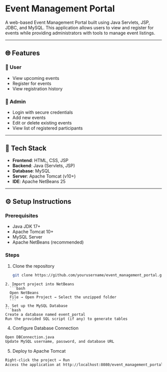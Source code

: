 # Event Management Portal

A web-based Event Management Portal built using Java Servlets, JSP, JDBC, and MySQL. This application allows users to view and register for events while providing administrators with tools to manage event listings.

---

## 🌐 Features

### 👥 User
- View upcoming events
- Register for events
- View registration history

### 🔐 Admin
- Login with secure credentials
- Add new events
- Edit or delete existing events
- View list of registered participants

---

## 🧰 Tech Stack

- **Frontend**: HTML, CSS, JSP
- **Backend**: Java (Servlets, JSP)
- **Database**: MySQL
- **Server**: Apache Tomcat (v10+)
- **IDE**: Apache NetBeans 25

---

## ⚙️ Setup Instructions

### Prerequisites
- Java JDK 17+
- Apache Tomcat 10+
- MySQL Server
- Apache NetBeans (recommended)

### Steps

1. Clone the repository
   ```bash
   git clone https://github.com/yourusername/event_management_portal.git
  ```
2. Import project into NetBeans
    ```bash
    Open NetBeans
    File → Open Project → Select the unzipped folder
    ```
3. Set up the MySQL Database
  ```bash
  Create a database named event_portal
  Run the provided SQL script (if any) to generate tables
  ```
4. Configure Database Connection
  ```bash
  Open DBConnection.java
  Update MySQL username, password, and database URL
  ```
5. Deploy to Apache Tomcat
  ```bash
  Right-click the project → Run
  Access the application at http://localhost:8080/event_management_portal
  ```
